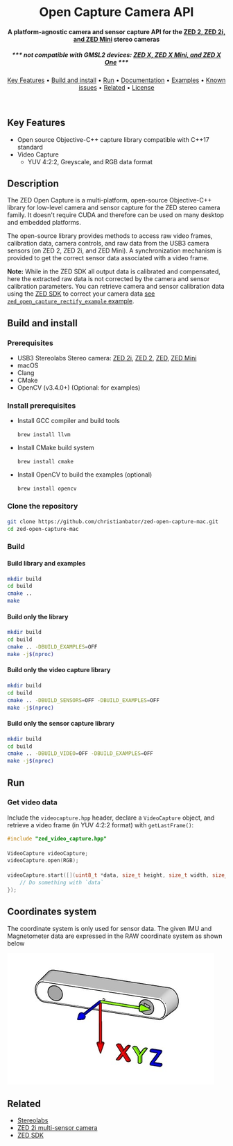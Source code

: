 <h1 align="center">
  Open Capture Camera API
</h1>

<h4 align="center">A platform-agnostic camera and sensor capture API for the <a href="https://www.stereolabs.com/products/zed-2">ZED 2, ZED 2i, and ZED Mini</a> stereo cameras</h4>
<h5 align="center">*** not compatible with GMSL2 devices: <a href="https://www.stereolabs.com/products/zed-x">ZED X, ZED X Mini, and ZED X One</a> ***</h5>

<p align="center">
  <a href="#key-features">Key Features</a> •
  <a href="#build-and-install">Build and install</a> •
  <a href="#run">Run</a> • 
  <a href="#documentation">Documentation</a> •
  <a href="#running-the-examples">Examples</a> •
  <a href="#known-issues">Known issues</a> •
  <a href="#related">Related</a> •
  <a href="#license">License</a>
</p>
<br>

## Key Features

 * Open source Objective-C++ capture library compatible with C++17 standard
 * Video Capture
    - YUV 4:2:2, Greyscale, and RGB data format

## Description

The ZED Open Capture is a multi-platform, open-source Objective-C++ library for low-level camera and sensor capture for the ZED stereo camera family. It doesn't require CUDA and therefore can be used on many desktop and embedded platforms.

The open-source library provides methods to access raw video frames, calibration data, camera controls, and raw data from the USB3 camera sensors (on ZED 2, ZED 2i, and ZED Mini). A synchronization mechanism is provided to get the correct sensor data associated with a video frame.

**Note:** While in the ZED SDK all output data is calibrated and compensated, here the extracted raw data is not corrected by the camera and sensor calibration parameters. You can retrieve camera and sensor calibration data using the [ZED SDK](https://www.stereolabs.com/docs/video/camera-calibration/) to correct your camera data [see `zed_open_capture_rectify_example` example](#running-the-examples).

## Build and install

### Prerequisites

 * USB3 Stereolabs Stereo camera: [ZED 2i](https://www.stereolabs.com/zed-2i/), [ZED 2](https://www.stereolabs.com/zed-2/), [ZED](https://www.stereolabs.com/zed/), [ZED Mini](https://www.stereolabs.com/zed-mini/)
 * macOS
 * Clang
 * CMake
 * OpenCV (v3.4.0+) (Optional: for examples) 

### Install prerequisites

* Install GCC compiler and build tools

    `brew install llvm`

* Install CMake build system

    `brew install cmake`

* Install OpenCV to build the examples (optional)

    `brew install opencv`

### Clone the repository

```bash
git clone https://github.com/christianbator/zed-open-capture-mac.git
cd zed-open-capture-mac
```

### Build

#### Build library and examples

```bash
mkdir build
cd build
cmake ..
make
```

#### Build only the library

```bash
mkdir build
cd build
cmake .. -DBUILD_EXAMPLES=OFF
make -j$(nproc)
```

#### Build only the video capture library

```bash
mkdir build
cd build
cmake .. -DBUILD_SENSORS=OFF -DBUILD_EXAMPLES=OFF
make -j$(nproc)
```

#### Build only the sensor capture library

```bash
mkdir build
cd build
cmake .. -DBUILD_VIDEO=OFF -DBUILD_EXAMPLES=OFF
make -j$(nproc)
```

## Run

### Get video data

Include the `videocapture.hpp` header, declare a `VideoCapture` object, and retrieve a video frame (in YUV 4:2:2 format) with `getLastFrame()`:

```C++
#include "zed_video_capture.hpp"

VideoCapture videoCapture;
videoCapture.open(RGB);

videoCapture.start([](uint8_t *data, size_t height, size_t width, size_t channels) {
    // Do something with `data`
});
```

## Coordinates system

The coordinate system is only used for sensor data. The given IMU and Magnetometer data are expressed in the RAW coordinate system as shown below

![](./images/imu-axis.jpg)


## Related

- [Stereolabs](https://www.stereolabs.com)
- [ZED 2i multi-sensor camera](https://www.stereolabs.com/zed-2i/)
- [ZED SDK](https://www.stereolabs.com/developers/)
